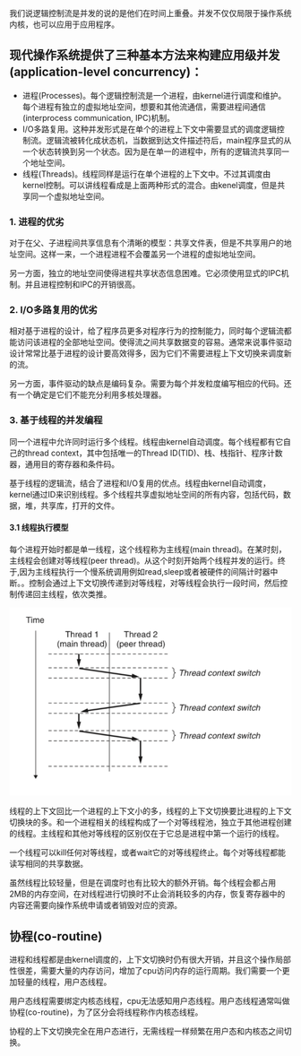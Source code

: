 
我们说逻辑控制流是并发的说的是他们在时间上重叠。并发不仅仅局限于操作系统内核，也可以应用于应用程序。

## 现代操作系统提供了三种基本方法来构建应用级并发(application-level concurrency)：

- 进程(Processes)。每个逻辑控制流是一个进程，由kernel进行调度和维护。每个进程有独立的虚拟地址空间，想要和其他流通信，需要进程间通信(interprocess communication, IPC)机制。
- I/O多路复用。这种并发形式是在单个的进程上下文中需要显式的调度逻辑控制流。逻辑流被转化成状态机，当数据到达文件描述符后，main程序显式的从一个状态转换到另一个状态。因为是在单一的进程中，所有的逻辑流共享同一个地址空间。
- 线程(Threads)。线程同样是运行在单个进程的上下文中。不过其调度由kernel控制。可以讲线程看成是上面两种形式的混合。由kenel调度，但是共享同一个虚拟地址空间。

### 1. 进程的优劣

对于在父、子进程间共享信息有个清晰的模型：共享文件表，但是不共享用户的地址空间。这样一来，一个进程进程不会覆盖另一个进程的虚拟地址空间。

另一方面，独立的地址空间使得进程共享状态信息困难。它必须使用显式的IPC机制。并且进程控制和IPC的开销很高。

### 2. I/O多路复用的优劣

相对基于进程的设计，给了程序员更多对程序行为的控制能力，同时每个逻辑流都能访问该进程的全部地址空间。使得流之间共享数据变的容易。通常来说事件驱动设计常常比基于进程的设计要高效得多，因为它们不需要进程上下文切换来调度新的流。

另一方面，事件驱动的缺点是编码复杂。需要为每个并发粒度编写相应的代码。还有一个确定是它们不能充分利用多核处理器。

### 3. 基于线程的并发编程

同一个进程中允许同时运行多个线程。线程由kernel自动调度。每个线程都有它自己的thread context，其中包括唯一的Thread ID(TID)、栈、栈指针、程序计数器，通用目的寄存器和条件码。

基于线程的逻辑流，结合了进程和I/O复用的优点。线程由kernel自动调度，kernel通过ID来识别线程。多个线程共享虚拟地址空间的所有内容，包括代码，数据，堆，共享库，打开的文件。

#### 3.1 线程执行模型

每个进程开始时都是单一线程，这个线程称为主线程(main thread)。在某时刻，主线程会创建对等线程(peer thread)。从这个时刻开始两个线程并发的运行。终于,因为主线程执行一个慢系统调用例如read,sleep或者被硬件的间隔计时器中断。。控制会通过上下文切换传递到对等线程，对等线程会执行一段时间，然后控制传递回主线程，依次类推。

![](https://raw.githubusercontent.com/againest1/figure_bed/master/blog/1.png)

线程的上下文回比一个进程的上下文小的多，线程的上下文切换要比进程的上下文切换块的多。和一个进程相关的线程构成了一个对等线程池，独立于其他进程创建的线程。主线程和其他对等线程的区别仅在于它总是进程中第一个运行的线程。

一个线程可以kill任何对等线程，或者wait它的对等线程终止。每个对等线程都能读写相同的共享数据。

虽然线程比较轻量，但是在调度时也有比较大的额外开销。每个线程会都占用 2MB的内存空间，在对线程进行切换时不止会消耗较多的内存，恢复寄存器中的内容还需要向操作系统申请或者销毁对应的资源。

## 协程(co-routine)

进程和线程都是由kernel调度的，上下文切换时仍有很大开销，并且这个操作局部性很差，需要大量的内存访问，增加了cpu访问内存的运行周期。我们需要一个更加轻量的线程，用户态线程。

用户态线程需要绑定内核态线程，cpu无法感知用户态线程。用户态线程通常叫做协程(co-routine)，为了区分会将线程称作内核态线程。

协程的上下文切换完全在用户态进行，无需线程一样频繁在用户态和内核态之间切换。



